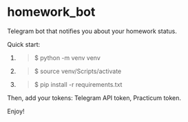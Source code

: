 # homework_bot
Telegram bot that notifies you about your homework status.

Quick start:
1. > $ python -m venv venv
2. > $ source venv/Scripts/activate
3. > $ pip install -r requirements.txt
   
Then, add your tokens: Telegram API token, Practicum token.

Enjoy!